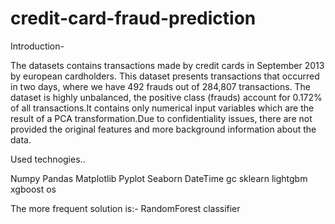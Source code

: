 # credit-card-fraud-prediction
Introduction-

The datasets contains transactions made by credit cards in September 2013 by european cardholders. This dataset presents transactions that occurred in two days, where we have 492 frauds out of 284,807 transactions. The dataset is highly unbalanced, the positive class (frauds) account for 0.172% of all transactions.It contains only numerical input variables which are the result of a PCA transformation.Due to confidentiality issues, there are not provided the original features and more background information about the data.

Used technogies..

Numpy
Pandas
Matplotlib
Pyplot
Seaborn
DateTime
gc
sklearn
lightgbm
xgboost
os

The more frequent solution is:- RandomForest classifier
